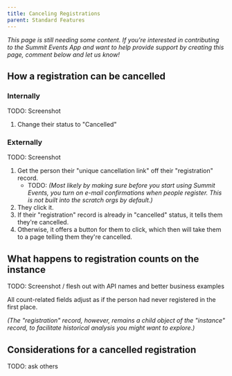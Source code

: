 ```yaml
---
title: Canceling Registrations
parent: Standard Features
---
```


*This page is still needing some content. If you're interested in contributing to the Summit Events App and want to help provide support by creating this page, comment below and let us know!*

## How a registration can be cancelled

### Internally

TODO:  Screenshot

1. Change their status to "Cancelled"

### Externally

TODO:  Screenshot

1. Get the person their "unique cancellation link" off their "registration" record.
    * TODO:  _(Most likely by making sure before you start using Summit Events, you turn on e-mail confirmations when people register.  This is not built into the scratch orgs by default.)_
2. They click it.
3. If their "registration" record is already in "cancelled" status, it tells them they're cancelled.
4. Otherwise, it offers a button for them to click, which then will take them to a page telling them they're cancelled.

## What happens to registration counts on the instance

TODO:  Screenshot / flesh out with API names and better business examples

All count-related fields adjust as if the person had never registered in the first place.

_(The "registration" record, however, remains a child object of the "instance" record, to facilitate historical analysis you might want to explore.)_

## Considerations for a cancelled registration

TODO:  ask others